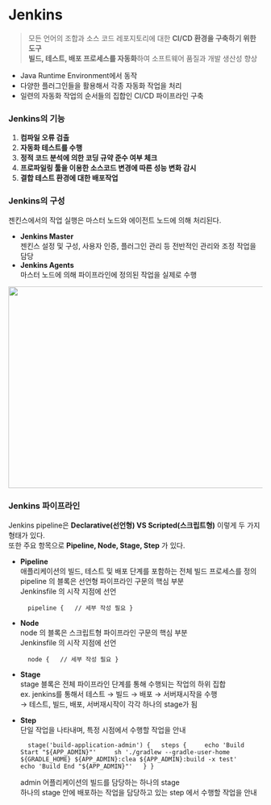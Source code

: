 # Jenkins
> 모든 언어의 조합과 소스 코드 레포지토리에 대한 **CI/CD 환경을 구축하기 위한 도구**  
> **빌드, 테스트, 배포 프로세스를 자동화**하여 소프트웨어 품질과 개발 생산성 향상

- Java Runtime Environment에서 동작
- 다양한 플러그인들을 활용해서 각종 자동화 작업을 처리
- 일련의 자동화 작업의 순서들의 집합인 CI/CD 파이프라인 구축

### Jenkins의 기능
1. **컴파일 오류 검출**
2. **자동화 테스트를 수행**
3. **정적 코드 분석에 의한 코딩 규약 준수 여부 체크**
4. **프로파일링 툴을 이용한 소스코드 변경에 따른 성능 변화 감시**
5. **결합 테스트 환경에 대한 배포작업**

### Jenkins의 구성
젠킨스에서의 작업 실행은 마스터 노드와 에이전트 노드에 의해 처리된다.  
- **Jenkins Master**  
젠킨스 설정 및 구성, 사용자 인증, 플러그인 관리 등 전반적인 관리와 조정 작업을 담당  
- **Jenkins Agents**  
마스터 노드에 의해 파이프라인에 정의된 작업을 실제로 수행

<p align="left"><img src="https://github.com/user-attachments/assets/3b2d4029-6eb7-4afa-8721-46dd11538285" width="750" height="400"/></p>

### Jenkins 파이프라인
Jenkins pipeline은 **Declarative(선언형) VS Scripted(스크립트형)** 이렇게 두 가지 형태가 있다.  
또한 주요 항목으로 **Pipeline, Node, Stage, Step** 가 있다.
 - **Pipeline**  
   애플리케이션의 빌드, 테스트 및 배포 단계를 포함하는 전체 빌드 프로세스를 정의  
   pipeline 의 블록은 선언형 파이프라인 구문의 핵심 부분  
   Jenkinsfile 의 시작 지점에 선언  

    ```shell
      pipeline {   // 세부 작성 필요 }
    ```
 - **Node**  
   node 의 블록은 스크립트형 파이프라인 구문의 핵심 부분  
   Jenkinsfile 의 시작 지점에 선언  

    ```shell
      node {   // 세부 작성 필요 }
    ```
 - **Stage**  
   stage 블록은 전체 파이프라인 단계를 통해 수행되는 작업의 하위 집합  
     ex. jenkins를 통해서 테스트 → 빌드 → 배포 → 서버재시작을 수행  
     → 테스트, 빌드, 배포, 서버재시작이 각각 하나의 stage가 됨  
 - **Step**  
   단일 작업을 나타내며, 특정 시점에서 수행할 작업을 안내  
   
   ```shell
     stage('build-application-admin') {   steps {     echo 'Build Start "${APP_ADMIN}"'     sh './gradlew --gradle-user-home ${GRADLE_HOME} ${APP_ADMIN}:clea ${APP_ADMIN}:build -x test'     echo 'Build End "${APP_ADMIN}"'   } }
    ```
   admin 어플리케이션의 빌드를 담당하는 하나의 stage  
   하나의 stage 안에 배포하는 작업을 담당하고 있는 step 에서 수행할 작업을 안내  

